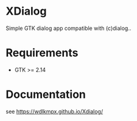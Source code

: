XDialog
=======
Simple GTK dialog app compatible with (c)dialog..

Requirements
============
- GTK >= 2.14

Documentation
=============
see https://wdlkmpx.github.io/Xdialog/
